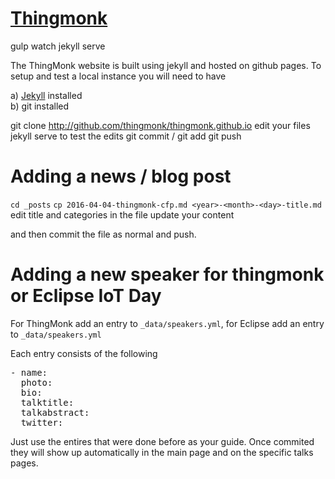 # [Thingmonk](https://thingmonk.github.io)
gulp watch
jekyll serve

The ThingMonk website is built using jekyll and hosted on github pages.
To setup and test a local instance you will need to have

a) [Jekyll](https://jekyllrb.com/docs/quickstart/) installed  
b) git installed

git clone http://github.com/thingmonk/thingmonk.github.io 
edit your files
jekyll serve to test the edits
git commit / git add
git push
 
# Adding a news / blog post

`cd _posts`
`cp 2016-04-04-thingmonk-cfp.md <year>-<month>-<day>-title.md`
edit title and categories in the file
update your content

and then commit the file as normal and push.

# Adding a new speaker for thingmonk or Eclipse IoT Day

For ThingMonk add an entry to `_data/speakers.yml`, for Eclipse add an entry to `_data/speakers.yml`

Each entry consists of the following
<pre>
- name:
  photo:
  bio:
  talktitle:
  talkabstract:
  twitter:
</pre>

Just use the entires that were done before as your guide. Once commited they will show up automatically in the main page and on the specific talks pages.

 
